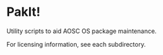 PakIt!
===

Utility scripts to aid AOSC OS package maintenance.

For licensing information, see each subdirectory.
